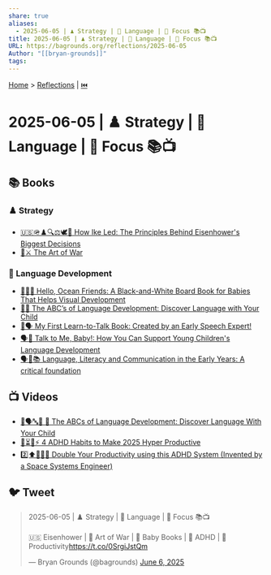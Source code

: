 ```yaml
---
share: true
aliases:
  - 2025-06-05 | ♟️ Strategy | 🦜 Language | 🔬 Focus 📚📺
title: 2025-06-05 | ♟️ Strategy | 🦜 Language | 🔬 Focus 📚📺
URL: https://bagrounds.org/reflections/2025-06-05
Author: "[[bryan-grounds]]"
tags: 
---
```

[Home](../index.md) > [Reflections](./index.md) | [⏮️](./2025-06-04.md)  
# 2025-06-05 | ♟️ Strategy | 🦜 Language | 🔬 Focus 📚📺  
## 📚 Books  
### ♟️ Strategy  
- [🇺🇸🪖♟️🔍⚖️🕊️🤝 How Ike Led: The Principles Behind Eisenhower's Biggest Decisions](../books/how-ike-led-the-principles-behind-eisenhowers-biggest-decisions.md)  
- [🎨⚔️ The Art of War](../books/the-art-of-war.md)  
  
### 🦜 Language Development  
- [👶🦓🌊 Hello, Ocean Friends: A Black-and-White Board Book for Babies That Helps Visual Development](../books/hello-ocean-friends-a-black-and-white-board-book-for-babies-that-helps-visual-development.md)  
- [👶🔤 The ABC’s of Language Development: Discover Language with Your Child](../books/the-abcs-of-language-development-discover-language-with-your-child.md)  
- [👶🗣️ My First Learn-to-Talk Book: Created by an Early Speech Expert!](../books/my-first-learn-to-talk-book-created-by-an-early-speech-expert.md)  
- [🗣️👶 Talk to Me, Baby!: How You Can Support Young Children's Language Development](../books/talk-to-me-baby-how-you-can-support-young-childrens-language-development.md)  
- [🗣️👶📚 Language, Literacy and Communication in the Early Years: A critical foundation](../books/language-literacy-and-communication-in-the-early-years-a-critical-foundation.md)  
  
## 📺 Videos  
- [👶🗣️🔤📢 📖 The ABCs of Language Development: Discover Language With Your Child](../videos/the-abcs-of-language-development-discover-language-with-your-child.md)  
- [🧠⏳🚀⚡ 4 ADHD Habits to Make 2025 Hyper Productive](../videos/4-adhd-habits-to-make-2025-hyper-productive.md)  
- [2️⃣⬆️🧠👩‍🚀 Double Your Productivity using this ADHD System (Invented by a Space Systems Engineer)](../videos/double-your-productivity-using-this-adhd-system-invented-by-a-space-systems-engineer.md)  
  
## 🐦 Tweet  
<blockquote class="twitter-tweet" data-theme="dark"><p lang="en" dir="ltr">2025-06-05 | ♟️ Strategy | 🦜 Language | 🔬 Focus 📚📺<br><br>🇺🇸 Eisenhower | 🎨 Art of War | 👶 Baby Books | 🧠 ADHD | 🚀 Productivity<a href="https://t.co/0SrgiJstQm">https://t.co/0SrgiJstQm</a></p>&mdash; Bryan Grounds (@bagrounds) <a href="https://twitter.com/bagrounds/status/1930798212270715103?ref_src=twsrc%5Etfw">June 6, 2025</a></blockquote> <script async src="https://platform.twitter.com/widgets.js" charset="utf-8"></script>